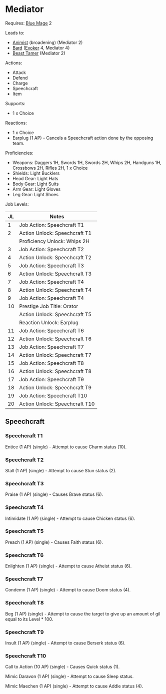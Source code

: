 # Mediator

Requires: [Blue Mage](/Jobs/JobDetails/BlueMage.md) 2

Leads to:

- [Animist](/Jobs/JobDetails/Animist.md) (broadening) (Mediator 2)
- [Bard](/Jobs/JobDetails/Bard.md) ([Evoker](/Jobs/JobDetails/Evoker.md) 4, Mediator 4)
- [Beast Tamer](/Jobs/JobDetails/BeastTamer.md) (Mediator 2)

Actions:

- Attack
- Defend
- Charge
- Speechcraft
- Item

Supports:

- 1 x Choice

Reactions:

- 1 x Choice
- Earplug (1 AP) - Cancels a Speechcraft action done by the opposing team.

Proficiencies:

- Weapons: Daggers 1H, Swords 1H, Swords 2H, Whips 2H, Handguns 1H, Crossbows 2H, Rifles 2H, 1 x Choice
- Shields: Light Bucklers
- Head Gear: Light Hats
- Body Gear: Light Suits
- Arm Gear: Light Gloves
- Leg Gear: Light Shoes

Job Levels:

| JL | Notes |
| --- | --- |
| 1 | Job Action: Speechcraft T1
| 2 | Action Unlock: Speechcraft T1
|   | Proficiency Unlock: Whips 2H
| 3 | Job Action: Speechcraft T2
| 4 | Action Unlock: Speechcraft T2
| 5 | Job Action: Speechcraft T3
| 6 | Action Unlock: Speechcraft T3
| 7 | Job Action: Speechcraft T4
| 8 | Action Unlock: Speechcraft T4
| 9 | Job Action: Speechcraft T4
| 10 | Prestige Job Title: Orator
|    | Action Unlock: Speechcraft T5
|    | Reaction Unlock: Earplug
| 11 | Job Action: Speechcraft T6
| 12 | Action Unlock: Speechcraft T6
| 13 | Job Action: Speechcraft T7
| 14 | Action Unlock: Speechcraft T7
| 15 | Job Action: Speechcraft T8
| 16 | Action Unlock: Speechcraft T8
| 17 | Job Action: Speechcraft T9
| 18 | Action Unlock: Speechcraft T9
| 19 | Job Action: Speechcraft T10
| 20 | Action Unlock: Speechcraft T10

## Speechcraft

### Speechcraft T1

Entice (1 AP) (single) - Attempt to cause Charm status (10).

### Speechcraft T2

Stall (1 AP) (single) - Attempt to cause Stun status (2).

### Speechcraft T3

Praise (1 AP) (single) - Causes Brave status (6).

### Speechcraft T4

Intimidate (1 AP) (single) - Attempt to cause Chicken status (6).

### Speechcraft T5

Preach (1 AP) (single) - Causes Faith status (6).

### Speechcraft T6

Enlighten (1 AP) (single) - Attempt to cause Atheist status (6).

### Speechcraft T7

Condemn (1 AP) (single) - Attempt to cause Doom status (4).

### Speechcraft T8

Beg (1 AP) (single) - Attempt to cause the target to give up an amount of gil equal to its Level * 100.

### Speechcraft T9

Insult (1 AP) (single) - Attempt to cause Berserk status (6).

### Speechcraft T10

Call to Action (10 AP) (single) - Causes Quick status (1).

Mimic Daravon (1 AP) (single) - Attempt to cause Sleep status.

Mimic Maechen (1 AP) (single) - Attempt to cause Addle status (4).
